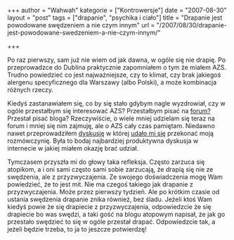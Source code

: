 +++
author = "Wahwah"
kategorie = ["Kontrowersje"]
date = "2007-08-30"
layout = "post"
tags = ["drapanie", "psychika i ciało"]
title = "Drapanie jest powodowane swędzeniem a nie czym innym"
url = "/2007/08/30/drapanie-jest-powodowane-swedzeniem-a-nie-czym-innym/"

+++

Po raz pierwszy, sam już nie wiem od jak dawna, w ogóle się nie drapię. Po przeprowadzce do Dublina praktycznie zapomniałem o tym że miałem AZS. Trudno powiedzieć co jest najważniejsze, czy to klimat, czy brak jakiegoś alergenu specyficznego dla Warszawy (albo Polski), a może kombinacja różnych rzeczy.

Kiedyś zastanawiałem się, co by się stało gdybym nagle wyzdrowiał, czy w ogóle przestałbym się interesować AZS? Przestałbym pisać na [forum?][1] Przestał pisać bloga? Rzeczywiście, o wiele mniej udzielam się teraz na forum i mniej się nim zajmuję, ale o AZS cały czas pamiętam. Niedawno nawet przeprowadziłem [dyskusję][2] w której [udało mi się][3] przekonać moją rozmówczynię. Była to bodaj najbardziej produktywna dyskusja w internecie w jakiej miałem okazję brać udział.

<!--more-->Tymczasem przyszła mi do głowy taka refleksja. Często zarzuca się atopikom, a i oni sami często sami sobie zarzucają, że drapią się nie ze swędzenia, ale z przyzwyczajenia. Ze swojego doświadczenia mogę Wam powiedzieć, że to jest mit. Nie ma czegoś takiego jak drapanie z przyzwyczajenia. Może przez pierwszy tydzień. Ale po krótkim czasie od ustania swędzenia drapanie znika również, bez śladu. Jeżeli ktoś Wam kiedyś powie że się drapiecie z przyzwyczajenia, odpowiedzcie że się drapiecie bo was swędzi, a taki gość na blogu atopowym napisał, że jak go przestało swędzieć to się w ogóle przestał drapać. Odpowiedzcie tak, a jeżeli będzie trzeba, to ja to jeszcze potwierdzę!

 [1]: http://www.atopowe-zapalenie.pl/forum/
 [2]: http://www.atopowe-zapalenie.pl/forum/viewtopic.php?p=65587#65587 "Astma i psychika"
 [3]: http://www.atopowe-zapalenie.pl/forum/viewtopic.php?p=65803#65803